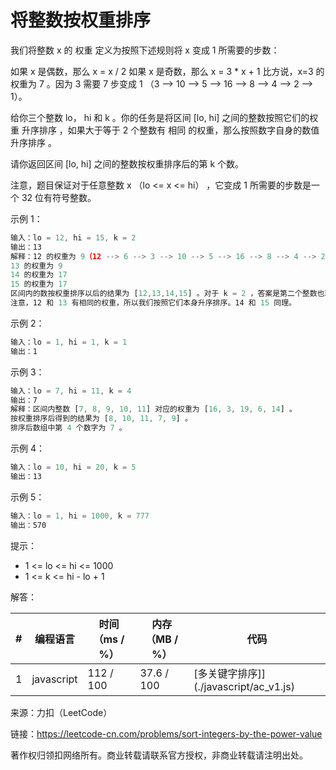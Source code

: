 # 将整数按权重排序

我们将整数 x 的 权重 定义为按照下述规则将 x 变成 1 所需要的步数：

如果 x 是偶数，那么 x = x / 2
如果 x 是奇数，那么 x = 3 * x + 1
比方说，x=3 的权重为 7 。因为 3 需要 7 步变成 1 （3 --> 10 --> 5 --> 16 --> 8 --> 4 --> 2 --> 1）。

给你三个整数 lo， hi 和 k 。你的任务是将区间 [lo, hi] 之间的整数按照它们的权重 升序排序 ，如果大于等于 2 个整数有 相同 的权重，那么按照数字自身的数值 升序排序 。

请你返回区间 [lo, hi] 之间的整数按权重排序后的第 k 个数。

注意，题目保证对于任意整数 x （lo <= x <= hi） ，它变成 1 所需要的步数是一个 32 位有符号整数。

示例 1：

``` javascript
输入：lo = 12, hi = 15, k = 2
输出：13
解释：12 的权重为 9（12 --> 6 --> 3 --> 10 --> 5 --> 16 --> 8 --> 4 --> 2 --> 1）
13 的权重为 9
14 的权重为 17
15 的权重为 17
区间内的数按权重排序以后的结果为 [12,13,14,15] 。对于 k = 2 ，答案是第二个整数也就是 13 。
注意，12 和 13 有相同的权重，所以我们按照它们本身升序排序。14 和 15 同理。
```

示例 2：

``` javascript
输入：lo = 1, hi = 1, k = 1
输出：1
```

示例 3：

``` javascript
输入：lo = 7, hi = 11, k = 4
输出：7
解释：区间内整数 [7, 8, 9, 10, 11] 对应的权重为 [16, 3, 19, 6, 14] 。
按权重排序后得到的结果为 [8, 10, 11, 7, 9] 。
排序后数组中第 4 个数字为 7 。
```

示例 4：

``` javascript
输入：lo = 10, hi = 20, k = 5
输出：13
```

示例 5：

``` javascript
输入：lo = 1, hi = 1000, k = 777
输出：570
```

提示：

- 1 <= lo <= hi <= 1000
- 1 <= k <= hi - lo + 1

解答：

**#**|**编程语言**|**时间（ms / %）**|**内存（MB / %）**|**代码**
--|--|--|--|--
1|javascript|112 / 100|37.6 / 100|[多关键字排序]](./javascript/ac_v1.js)

来源：力扣（LeetCode）

链接：https://leetcode-cn.com/problems/sort-integers-by-the-power-value

著作权归领扣网络所有。商业转载请联系官方授权，非商业转载请注明出处。
